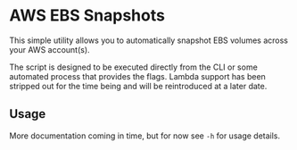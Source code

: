 # AWS EBS Snapshots
This simple utility allows you to automatically snapshot EBS volumes across your AWS account(s).

The script is designed to be executed directly from the CLI or some automated process that provides the flags. Lambda support has been stripped out for the time being and will be reintroduced at a later date.

## Usage
More documentation coming in time, but for now see `-h` for usage details.